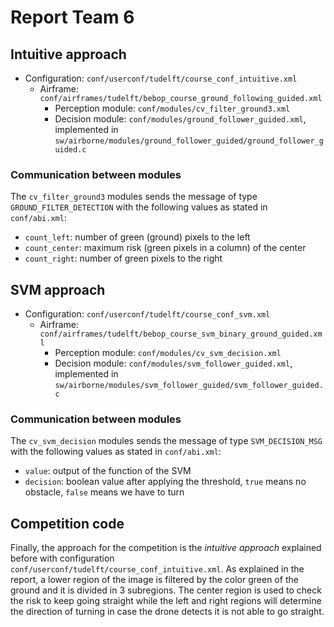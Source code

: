 # Report Team 6

## Intuitive approach

- Configuration: `conf/userconf/tudelft/course_conf_intuitive.xml` 
  - Airframe: `conf/airframes/tudelft/bebop_course_ground_following_guided.xml`
    - Perception module: `conf/modules/cv_filter_ground3.xml`
    - Decision module: `conf/modules/ground_follower_guided.xml`, implemented in `sw/airborne/modules/ground_follower_guided/ground_follower_guided.c`
    

### Communication between modules

The `cv_filter_ground3` modules sends the message of type `GROUND_FILTER_DETECTION` with the following values as stated in `conf/abi.xml`:
- `count_left`: number of green (ground) pixels to the left
- `count_center`: maximum risk (green pixels in a column) of the center
- `count_right`: number of green pixels to the right

## SVM approach


- Configuration: `conf/userconf/tudelft/course_conf_svm.xml` 
  - Airframe: `conf/airframes/tudelft/bebop_course_svm_binary_ground_guided.xml`
    - Perception module: `conf/modules/cv_svm_decision.xml`
    - Decision module: `conf/modules/svm_follower_guided.xml`, implemented in `sw/airborne/modules/svm_follower_guided/svm_follower_guided.c`

### Communication between modules

The `cv_svm_decision` modules sends the message of type `SVM_DECISION_MSG` with the following values as stated in `conf/abi.xml`:
- `value`: output of the function of the SVM
- `decision`: boolean value after applying the threshold, `true` means no obstacle, `false` means we have to turn

## Competition code

Finally, the approach for the competition is the *intuitive approach* explained before with configuration `conf/userconf/tudelft/course_conf_intuitive.xml`. As explained in the report, a lower region of the image is filtered by the color green of the ground and it is divided in 3 subregions. The center region is used to check the risk to keep going straight while the left and right regions will determine the direction of turning in case the drone detects it is not able to go straight.
